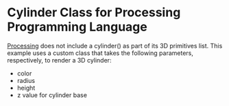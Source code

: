 # Cylinder Class for Processing Programming Language

[Processing](http://processing.org/) does not include a cylinder() as part of its 3D primitives list. This example uses a custom class that takes the following parameters, respectively, to render a 3D cylinder:

* color
* radius
* height
* z value for cylinder base
